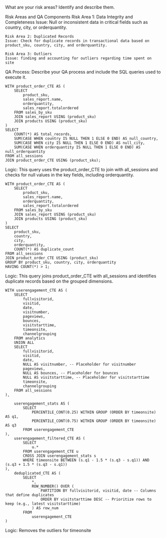 What are your risk areas? Identify and describe them.

Risk Areas and QA Components
	Risk Area 1: Data Integrity and Completeness
	Issue: Null or inconsistent data in critical fields such as country, city, or orderquantity.


	Risk Area 2: Duplicated Records
	Issue: Check for duplicate records in transactional data based on product_sku, country, city, and orderquantity.
	
	Risk Area 3: Outliers
	Issue: finding and accounting for outliers regarding time spent on site

QA Process:
Describe your QA process and include the SQL queries used to execute it.
```
WITH product_order_CTE AS (
    SELECT
        product_sku,
        sales_report.name,
        orderquantity,
        sales_report.totalordered
    FROM sales_by_sku
    JOIN sales_report USING (product_sku)
    JOIN products USING (product_sku)
)
SELECT 
    COUNT(*) AS total_records,
    SUM(CASE WHEN country IS NULL THEN 1 ELSE 0 END) AS null_country,
    SUM(CASE WHEN city IS NULL THEN 1 ELSE 0 END) AS null_city,
    SUM(CASE WHEN orderquantity IS NULL THEN 1 ELSE 0 END) AS null_orderquantity
FROM all_sessions
JOIN product_order_CTE USING (product_sku);
```
Logic: This query uses the product_order_CTE to join with all_sessions and checks for null values in the key fields, including orderquantity.



```
WITH product_order_CTE AS (
    SELECT
        product_sku,
        sales_report.name,
        orderquantity,
        sales_report.totalordered
    FROM sales_by_sku
    JOIN sales_report USING (product_sku)
    JOIN products USING (product_sku)
)
SELECT 
    product_sku,
    country,
    city,
    orderquantity,
    COUNT(*) AS duplicate_count
FROM all_sessions
JOIN product_order_CTE USING (product_sku)
GROUP BY product_sku, country, city, orderquantity
HAVING COUNT(*) > 1;
```
Logic: This query joins product_order_CTE with all_sessions and identifies duplicate records based on the grouped dimensions.



```
WITH userengagement_CTE AS (
    SELECT
        fullvisitorid,
        visitid,
        date,
        visitnumber,
        pageviews,
        bounces,
        visitstarttime,
        timeonsite,
        channelgrouping
    FROM analytics
    UNION ALL
    SELECT
        fullvisitorid,
        visitid,
        date,
        NULL AS visitnumber, -- Placeholder for visitnumber
        pageviews,
        NULL AS bounces, -- Placeholder for bounces
        NULL AS visitstarttime, -- Placeholder for visitstarttime
        timeonsite,
        channelgrouping
    FROM all_sessions
),

	userengagement_stats AS (
	    SELECT
	        PERCENTILE_CONT(0.25) WITHIN GROUP (ORDER BY timeonsite) AS q1,
	        PERCENTILE_CONT(0.75) WITHIN GROUP (ORDER BY timeonsite) AS q3
	    FROM userengagement_CTE
),
	userengagement_filtered_CTE AS (
	    SELECT 
	        u.*
	    FROM userengagement_CTE u
	    CROSS JOIN userengagement_stats s
	    WHERE timeonsite BETWEEN (s.q1 - 1.5 * (s.q3 - s.q1)) AND (s.q3 + 1.5 * (s.q3 - s.q1))
),
	deduplicated_CTE AS (
	    SELECT
	        *,
	        ROW_NUMBER() OVER (
	            PARTITION BY fullvisitorid, visitid, date -- Columns that define duplicates
	            ORDER BY visitstarttime DESC -- Prioritize rows to keep (e.g., latest visitstarttime)
	        ) AS row_num
	    FROM
	        userengagement_CTE
)
```
Logic: Removes the outliers for timeonsite